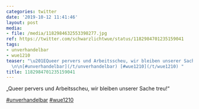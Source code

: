 ```yaml
---
categories: twitter
date: '2019-10-12 11:41:46'
layout: post
media:
- file: /media/1182984632553398277.jpg
ref: https://twitter.com/schwarzlichtwue/status/1182984701235159041
tags:
- unverhandelbar
- wue1210
teaser: "\u201EQueer pervers und Arbeitsscheu, wir bleiben unserer Sache treu!\u201C\
  \n\n[#unverhandelbar](/t/unverhandelbar) [#wue1210](/t/wue1210) "
title: 1182984701235159041
---
```

„Queer pervers und Arbeitsscheu, wir bleiben unserer Sache treu!“

[#unverhandelbar](/t/unverhandelbar) [#wue1210](/t/wue1210) 